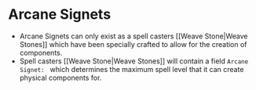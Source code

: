 # Arcane Signets
- Arcane Signets can only exist as a spell casters [[Weave Stone|Weave Stones]] which have been specially crafted to allow for the creation of components.
- Spell casters [[Weave Stone|Weave Stones]] will contain a field `Arcane Signet: ` which determines the maximum spell level that it can create physical components for.